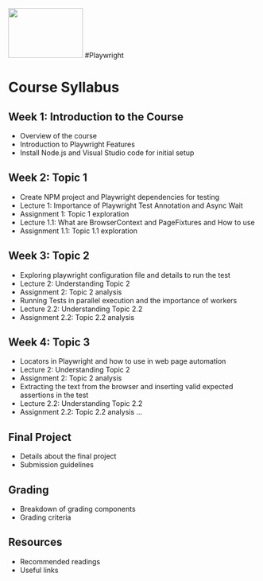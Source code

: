 <img src="https://github.com/VikyRam/Playwright/assets/19380434/aa247bee-bd6b-43ec-99a7-9d244ad8fcf4" width="150" height="100">
#Playwright




# Course Syllabus

## Week 1: Introduction to the Course
- Overview of the course
- Introduction to Playwright Features
- Install Node.js and Visual Studio code for initial setup

## Week 2: Topic 1
- Create NPM project and Playwright dependencies for testing
- Lecture 1: Importance of Playwright Test Annotation and Async Wait
- Assignment 1: Topic 1 exploration
- Lecture 1.1: What are BrowserContext and PageFixtures and How to use
-  Assignment 1.1: Topic 1.1 exploration

## Week 3: Topic 2
- Exploring playwright configuration file and details to run the test
- Lecture 2: Understanding Topic 2
- Assignment 2: Topic 2 analysis
- Running Tests in parallel execution and the importance of workers
- Lecture 2.2: Understanding Topic 2.2
- Assignment 2.2: Topic 2.2 analysis

## Week 4: Topic 3
- Locators in Playwright and how to use in web page automation
- Lecture 2: Understanding Topic 2
- Assignment 2: Topic 2 analysis
- Extracting the text from the browser and inserting valid expected assertions in the test
- Lecture 2.2: Understanding Topic 2.2
- Assignment 2.2: Topic 2.2 analysis
...

## Final Project
- Details about the final project
- Submission guidelines

## Grading
- Breakdown of grading components
- Grading criteria

## Resources
- Recommended readings
- Useful links
